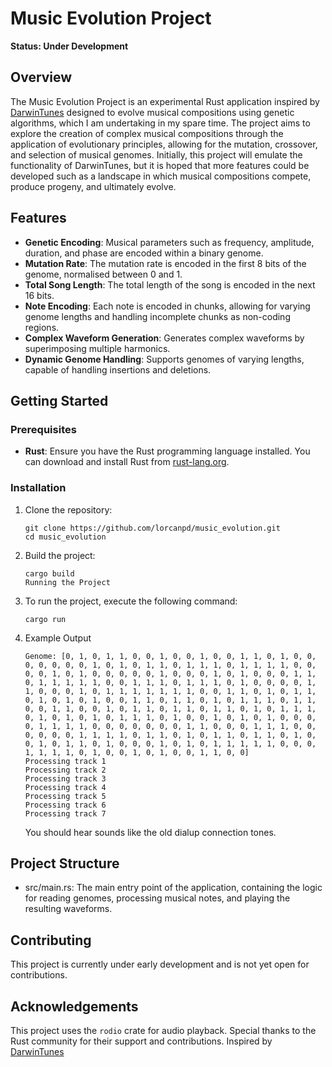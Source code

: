 # Music Evolution Project

**Status: Under Development**

## Overview

The Music Evolution Project is an experimental Rust application inspired by [DarwinTunes](http://darwintunes.org/) designed to evolve musical compositions using genetic algorithms, which I am undertaking in my spare time. The project aims to explore the creation of complex musical compositions through the application of evolutionary principles, allowing for the mutation, crossover, and selection of musical genomes. Initially, this project will emulate the functionality of DarwinTunes, but it is hoped that more features could be developed such as a landscape in which musical compositions compete, produce progeny, and ultimately evolve.

## Features

- **Genetic Encoding**: Musical parameters such as frequency, amplitude, duration, and phase are encoded within a binary genome.
- **Mutation Rate**: The mutation rate is encoded in the first 8 bits of the genome, normalised between 0 and 1.
- **Total Song Length**: The total length of the song is encoded in the next 16 bits.
- **Note Encoding**: Each note is encoded in chunks, allowing for varying genome lengths and handling incomplete chunks as non-coding regions.
- **Complex Waveform Generation**: Generates complex waveforms by superimposing multiple harmonics.
- **Dynamic Genome Handling**: Supports genomes of varying lengths, capable of handling insertions and deletions.

## Getting Started

### Prerequisites

- **Rust**: Ensure you have the Rust programming language installed. You can download and install Rust from [rust-lang.org](https://www.rust-lang.org/).

### Installation

1. Clone the repository:
   ```{sh}
   git clone https://github.com/lorcanpd/music_evolution.git
   cd music_evolution
   ```
2. Build the project:
    ```{sh}
    cargo build
    Running the Project
    ```
3. To run the project, execute the following command:
    ```{sh}
    cargo run
    ```
4. Example Output
    ```{sh}
    Genome: [0, 1, 0, 1, 1, 0, 0, 1, 0, 0, 1, 0, 0, 1, 1, 0, 1, 0, 0, 0, 0, 0, 0, 0, 1, 0, 1, 0, 1, 1, 0, 1, 1, 1, 0, 1, 1, 1, 1, 0, 0, 0, 0, 1, 0, 1, 0, 0, 0, 0, 0, 1, 0, 0, 0, 1, 0, 1, 0, 0, 0, 1, 1, 0, 1, 1, 1, 1, 1, 0, 0, 1, 1, 1, 0, 1, 1, 1, 0, 1, 0, 0, 0, 0, 1, 1, 0, 0, 0, 1, 0, 1, 1, 1, 1, 1, 1, 1, 0, 0, 1, 1, 0, 1, 0, 1, 1, 0, 1, 0, 1, 0, 1, 0, 0, 1, 1, 0, 1, 1, 0, 1, 0, 1, 1, 1, 0, 1, 1, 0, 0, 1, 1, 0, 0, 1, 0, 1, 1, 0, 1, 1, 0, 1, 1, 0, 1, 0, 1, 1, 1, 0, 1, 0, 1, 0, 1, 0, 1, 1, 1, 0, 1, 0, 0, 1, 0, 1, 0, 1, 0, 0, 0, 0, 1, 1, 1, 1, 0, 0, 0, 0, 0, 0, 0, 1, 1, 0, 0, 0, 1, 1, 1, 0, 0, 0, 0, 0, 0, 1, 1, 1, 1, 0, 1, 1, 0, 1, 0, 1, 1, 0, 1, 1, 0, 1, 0, 0, 1, 0, 1, 1, 0, 1, 0, 0, 0, 1, 0, 1, 0, 1, 1, 1, 1, 1, 0, 0, 0, 1, 1, 1, 1, 0, 1, 0, 0, 1, 0, 1, 0, 0, 1, 1, 0, 0]
    Processing track 1
    Processing track 2
    Processing track 3
    Processing track 4
    Processing track 5
    Processing track 6
    Processing track 7
    ```
    You should hear sounds like the old dialup connection tones.

## Project Structure
* src/main.rs: The main entry point of the application, containing the logic for reading genomes, processing musical notes, and playing the resulting waveforms.

## Contributing
This project is currently under early development and is not yet open for contributions.


## Acknowledgements
This project uses the `rodio` crate for audio playback.
Special thanks to the Rust community for their support and contributions.
Inspired by [DarwinTunes](http://darwintunes.org/)
